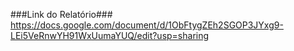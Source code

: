 ###Link do Relatório###
https://docs.google.com/document/d/1ObFtygZEh2SGOP3JYxg9-LEi5VeRnwYH91WxUumaYUQ/edit?usp=sharing
